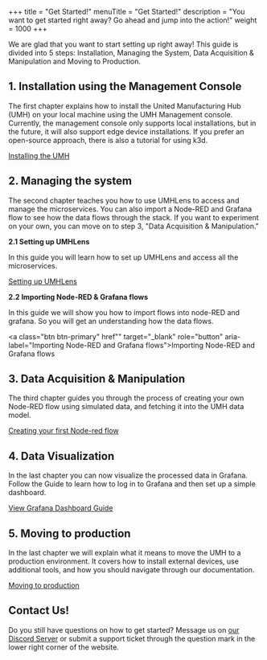 +++
title = "Get Started!"
menuTitle = "Get Started!"
description = "You want to get started right away? Go ahead and jump into the action!"
weight = 1000
+++

We are glad that you want to start setting up right away! This guide is divided into 5 steps: Installation, Managing the System,
Data Acquisition & Manipulation and Moving to Production.


## 1. Installation using the Management Console

The first chapter explains how to install the United Manufacturing Hub (UMH) on your local machine using the UMH Management console. Currently, the management console only supports local installations, but in the future, it will also support edge device installations. If you prefer an open-source approach, there is also a tutorial for using k3d.

<a class="btn btn-primary" href="/docs/getstarted/installation/" target="_blank" role="button" aria-label="Installing the UMH">Installing the UMH</a>

## 2. Managing the system

The second chapter teaches you how to use UMHLens to access and manage the microservices. You can also import a Node-RED and Grafana flow to see how the data flows through the stack. If you want to experiment on your own, you can move on to step 3, "Data Acquisition & Manipulation."

**2.1 Setting up UMHLens**

In this guide you will learn how to set up UMHLens and access all the microservices.

<a class="btn btn-primary" href="/docs/getstarted/managingthesystem/" target="_blank" role="button" aria-label="Setting up UMHLens">Setting up UMHLens</a>

**2.2 Importing Node-RED & Grafana flows**

In this guide we will show you how to import flows into node-RED and grafana. So you will get an understanding how the data flows.

<a class="btn btn-primary" href"" target="_blank" role="button" aria-label="Importing Node-RED and Grafana flows">Importing Node-RED and Grafana flows</a>

## 3. Data Acquisition & Manipulation

The third chapter guides you through the process of creating your own Node-RED flow using simulated data, and fetching it into the UMH data model.

<a class="btn btn-primary" href="/docs/getstarted/dataacquisitionmanipulation/" target="_blank" role="button" aria-label="Creating your first Node-red flow">Creating your first Node-red flow</a>

## 4. Data Visualization

In the last chapter you can now visualize the processed data in Grafana. Follow the Guide
to learn how to log in to Grafana and then set up a simple dashboard.

<a class="btn btn-primary" href="/docs/getstarted/datavisualization/" target="_blank" role="button" aria-label="View Grafana Dashboard Guide">View Grafana Dashboard Guide</a>

## 5. Moving to production

In the last chapter we will explain what it means to move the UMH to a production environment. It covers how to install external devices, use additional tools, and how you should navigate through our documentation.

<a class="btn btn-primary" href="/docs/getstarted/movingToProduction/" target="_blank" role="button" aria-label="Moving to production">Moving to production</a>

## Contact Us!

Do you still have questions on how to get started? Message us on [our Discord Server](https://discord.gg/F9mqkZnm9d) or submit
a support ticket through the question mark in the lower right corner of the website.